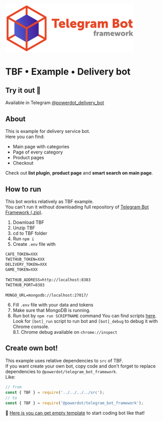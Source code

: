<img src="https://github.com/powerdot/Telegram-Bot-Framework/blob/master/assets/head1-crop-trans.png?raw=true" width=400/>

# TBF • Example • Delivery bot

## Try it out 🚀

Available in Telegram [@powerdot_delivery_bot](https://t.me/powerdot_delivery_bot)

## About

This is example for delivery service bot.  
Here you can find:
* Main page with categories
* Page of every category
* Product pages
* Checkout

Check out **list plugin**, **product page** and **smart search on main page**.

## How to run

This bot works relatively as TBF example.  
You can't run it without downloading full repository of [Telegram Bot Framework (.zip)](https://github.com/powerdot/Telegram-Bot-Framework/archive/refs/heads/master.zip).  
1. Download TBF
2. Unzip TBF
3. cd to TBF folder
4. Run `npm i`
5. Create `.env` file with
```
CAFE_TOKEN=XXX
TWITHUB_TOKEN=XXX
DELIVERY_TOKEN=XXX
GAME_TOKEN=XXX

TWITHUB_ADDRESS=http://localhost:8383
TWITHUB_PORT=8383

MONGO_URL=mongodb://localhost:27017/
```
6. Fill `.env` file with your data and tokens
7. Make sure that MongoDB is running.
8. Run bot by `npm run SCRIPTNAME` command
You can find scripts [here](https://github.com/powerdot/Telegram-Bot-Framework/blob/master/package.json).  
Look for `[bot]_run` script to run bot and `[bot]_debug` to debug it with Chrome console.  
8.1. Chrome debug available on `chrome://inspect`

## Create own bot!

This example uses relative dependencies to `src` of TBF.  
If you want create your own bot, copy code and don't forget to replace dependencies to `@powerdot/telegram_bot_framework`.  
Like:  
```js
// from
const { TBF } = require('../../../../src');
// to
const { TBF } = require('@powerdot/telegram_bot_framework');
```

🕺 [Here is you can get empty template](https://github.com/powerdot/TBF-b-template) to start coding bot like that!
